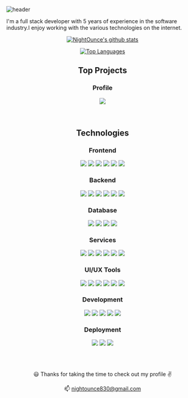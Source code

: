 ![header](https://capsule-render.vercel.app/api?type=soft&color=auto&height=150&section=header&text=Hello👋&fontSize=70&animation=twinkling)


I'm a full stack developer with 5 years of experience in the software industry.I enjoy working with the various technologies on the internet.

<center>

[![NightOunce's github stats](https://github-readme-stats.vercel.app/api?username=nightounce&hide=issues,stars&show_icons=true&theme=algolia)](https://github.com/nightounce/github-readme-stats)

[![Top Languages](https://github-readme-stats.vercel.app/api/top-langs/?username=nightounce&layout=compact&theme=algolia)](https://github.com/nightounce/github-readme-stats)

## Top Projects
### Profile
<a href="https://github.com/nightounce/nightounce">
<img src="https://github-readme-stats.vercel.app/api/pin/?username=nightounce&repo=nightounce&theme=algolia" />
</a>
<br/><br/><br/>

## Technologies

### Frontend

<p>
<img src="https://img.shields.io/badge/React-61DAFB?style=flat-square&logo=React&logoColor=white"/>
<img src="https://img.shields.io/badge/Vue.js-41B883?style=flat-square&logo=Vue.js&logoColor=white"/>
<img src="https://img.shields.io/badge/CSS3-264DE4?style=flat-square&logo=css3&logoColor=white"/>
<img src="https://img.shields.io/badge/JavaScript-EFD81D?style=flat-square&logo=javascript&logoColor=white"/>
<img src="https://img.shields.io/badge/jQuery-0865A6?style=flat-square&logo=jquery&logoColor=white"/>
<img src="https://img.shields.io/badge/Gatsby-639?style=flat-square&logo=gatsby&logoColor=white"/>
</p>


### Backend

<p>
<img src="https://img.shields.io/badge/Node.js-91C640?style=flat-square&logo=node.js&logoColor=white"/>
<img src="https://img.shields.io/badge/Laravel-FB503B?style=flat-square&logo=laravel&logoColor=white"/>
<img src="https://img.shields.io/badge/PHP-777BB3?style=flat-square&logo=php&logoColor=white"/>
<img src="https://img.shields.io/badge/Python-376A95?style=flat-square&logo=python&logoColor=white"/>
<img src="https://img.shields.io/badge/WordPress-21759B?style=flat-square&logo=wordpress&logoColor=white"/>
<img src="https://img.shields.io/badge/Shopify-81BF37?style=flat-square&logo=shopify&logoColor=white"/>
</p>

### Database

<p>
<img src="https://img.shields.io/badge/MySQL-4479A1?style=flat-square&logo=mysql&logoColor=white"/>
<img src="https://img.shields.io/badge/SQLite-003B57?style=flat-square&logo=sqlite&logoColor=white"/>
<img src="https://img.shields.io/badge/MongoDB-47A248?style=flat-square&logo=php&logoColor=white"/>
<img src="https://img.shields.io/badge/PostgreSQL-336791?style=flat-square&logo=PostgreSQL&logoColor=white"/>
</p>

### Services

<p>
<img src="https://img.shields.io/badge/GitLab-FCA121?style=flat-square&logo=GitLab&logoColor=white"/>
<img src="https://img.shields.io/badge/Atlassian-0052CC?style=flat-square&logo=Atlassian&logoColor=white"/>
<img src="https://img.shields.io/badge/Amazon AWS-232F3E?style=flat-square&logo=Amazon-AWS&logoColor=white"/>
<img src="https://img.shields.io/badge/FireBase-FFCA28?style=flat-square&logo=FireBase&logoColor=white"/>
<img src="https://img.shields.io/badge/DigitalOcean-0080FF?style=flat-square&logo=DigitalOcean&logoColor=white"/>
<img src="https://img.shields.io/badge/Microsoft Azure-0089D6?style=flat-square&logo=Microsoft-Azure&logoColor=white"/>
</p>

### UI/UX Tools

<p>
<img src="https://img.shields.io/badge/Adobe Photoshop-31A8FF?style=flat-square&logo=Adobe-Photoshop&logoColor=white"/>
<img src="https://img.shields.io/badge/Figma-F24E1E?style=flat-square&logo=Figma&logoColor=white"/>
<img src="https://img.shields.io/badge/Sketch-F7B500?style=flat-square&logo=Sketch&logoColor=white"/>
<img src="https://img.shields.io/badge/Adobe Illustrator-FF9A00?style=flat-square&logo=Adobe-Illustrator&logoColor=white"/>
<img src="https://img.shields.io/badge/Adobe XD-FF61F6?style=flat-square&logo=Adobe-XD&logoColor=white"/>
<img src="https://img.shields.io/badge/InVision-FF3366?style=flat-square&logo=InVision&logoColor=white"/>
</p>

### Development

<p>
<img src="https://img.shields.io/badge/Visual Studio Code-007ACC?style=flat-square&logo=Visual-Studio-Code&logoColor=white"/>
<img src="https://img.shields.io/badge/WebStorm-000000?style=flat-square&logo=WebStorm&logoColor=white"/>
<img src="https://img.shields.io/badge/Insomnia-5849BE?style=flat-square&logo=Insomnia&logoColor=white"/>
<img src="https://img.shields.io/badge/Postman-FF6C37?style=flat-square&logo=Postman&logoColor=white"/>
<img src="https://img.shields.io/badge/NPM-CB3837?style=flat-square&logo=NPM&logoColor=white"/>
</p>

### Deployment

<p>
<img src="https://img.shields.io/badge/GitHub-181717?style=flat-square&logo=GitHub&logoColor=white"/>
<img src="https://img.shields.io/badge/Netlify-00C7B7?style=flat-square&logo=Netlify&logoColor=white"/>
<img src="https://img.shields.io/badge/Heroku-430098?style=flat-square&logo=Heroku&logoColor=white"/>
</p>

<br/><br/>



:smiley: Thanks for taking the time to check out my profile :v:


📫 nightounce830@gmail.com

</center>
